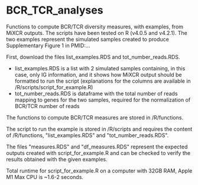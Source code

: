 # BCR_TCR_analyses
Functions to compute BCR/TCR diversity measures, with examples, from MiXCR outputs. 
The scripts have been tested on R (v4.0.5 and v4.2.1).
The two examples represent the simulated samples created to produce Supplementary Figure 1 in PMID:...

First, download the files list_examples.RDS and tot_number_reads.RDS.
- list_examples.RDS is a list with 2 simulated samples containing, in this case, only IG information, and it shows how MiXCR output should be formatted to run the script (explanations for the columns are available in /R/scripts/script_for_example.R)
- tot_number_reads.RDS is dataframe with the total number of reads mapping to genes for the two samples, required for the normalization of BCR/TCR number of reads


The functions to compute BCR/TCR measures are stored in /R/functions.

The script to run the example is stored in /R/scripts and requires the content of /R/functions, "list_examples.RDS" and "tot_number_reads.RDS".

The files "measures.RDS" and "df_measures.RDS" represent the expected outputs created with script_for_example.R and can be checked to verify the results obtained with the given examples.


Total runtime for script_for_example.R on a computer with 32GB RAM, Apple M1 Max CPU is ~1.6-2 seconds.
